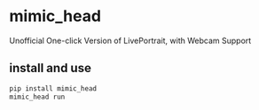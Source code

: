 # mimic_head 
Unofficial One-click Version of LivePortrait, with Webcam Support

## install and use
```bash
pip install mimic_head 
mimic_head run
```
